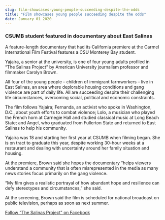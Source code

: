 ```yaml
---
slug: film-showcases-young-people-succeeding-despite-the-odds
title: "Film showcases young people succeeding despite the odds"
date: January 01 2020
---
```


<h3>CSUMB student featured in documentary about East Salinas</h3><p>A feature&#45;length documentary that had its California premiere at the Carmel International Film Festival features a CSU Monterey Bay student.
</p><p>Yajaira, a senior at the university, is one of four young adults profiled in “The Salinas Project” by American University journalism professor and filmmaker Carolyn Brown.
</p><p>All four of the young people – children of immigrant farmworkers – live in East Salinas, an area where deplorable housing conditions and gang violence are part of daily life. All are succeeding despite their challenging life circumstances, overcoming social, political and economic constraints.
</p><p>The film follows Yajaira; Fernanda, an activist who spoke in Washington, D.C., about youth efforts to combat violence; Lolo, a musician who played the French horn at Carnegie Hall and studied classical music at Long Beach State; and Angel, who graduated from Fullerton State and returned to East Salinas to help his community.
</p><p>Yajaira was 18 and starting her first year at CSUMB when filming began. She is on tract to graduate this year, despite working 30&#45;hour weeks at a restaurant and dealing with uncertainty around her family situation and housing.
</p><p>At the premiere, Brown said she hopes the documentary “helps viewers understand a community that is often misrepresented in the media as many news stories focus primarily on the gang violence.
</p><p>“My film gives a realistic portrayal of how abundant hope and resilience can defy stereotypes and circumstances,” she said.
</p><p>At the screening, Brown said the film is scheduled for national broadcast on public television, perhaps as soon as next summer.
</p><p><a href="https://www.facebook.com/TheSalinasProject">Follow “The Salinas Project” on Facebook</a>
</p>
